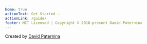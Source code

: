 ```yaml
---
home: true
actionText: Get Started →
actionLink: /guide/
footer: MIT Licensed | Copyright © 2018-present David Paternina
---
```


<style>
    .home {
        max-width: 1200px;
    }
</style>

<vue-scheduler/>

Created by [David Paternina](http://davidpaternina.com/)